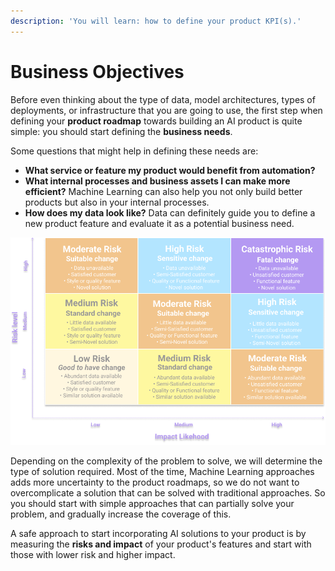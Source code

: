 ```yaml
---
description: 'You will learn: how to define your product KPI(s).'
---
```


# Business Objectives

Before even thinking about the type of data, model architectures, types of deployments, or infrastructure that you are going to use, the first step when defining your **product roadmap** towards building an AI product is quite simple: you should start defining the **business needs**.

Some questions that might help in defining these needs are:

* **What service or feature my product would benefit from automation?**
* **What internal processes and business assets I can make more efficient?** Machine Learning can also help you not only build better products but also in your internal processes.
* **How does my data look like?** Data can definitely guide you to define a new product feature and evaluate it as a potential business need.

![ML risk impact assessment table.](../.gitbook/assets/risk_vs_impact.png)

Depending on the complexity of the problem to solve, we will determine the type of solution required. Most of the time, Machine Learning approaches adds more uncertainty to the product roadmaps, so we do not want to overcomplicate a solution that can be solved with traditional approaches. So you should start with simple approaches that can partially solve your problem, and gradually increase the coverage of this.

A safe approach to start incorporating AI solutions to your product is by measuring the **risks and impact** of your product's features and start with those with lower risk and higher impact.

